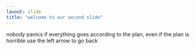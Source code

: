 ```yaml
---
lauout: slide
title: "welcome to our second slide"
---
```

nobody panics if everything goes according to the plan, even if the plan is horrible
use the left arrow to go back
